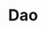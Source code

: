 ---
title: "Dao"
description: "Multi-tenant DAO with the most comprehensive governance tools in the market and financial tooling for payments."
category: "Industry"
weight: 2
image: "project/hypha-mark.png"
alt: "Hypa Logo"
draft: false
---